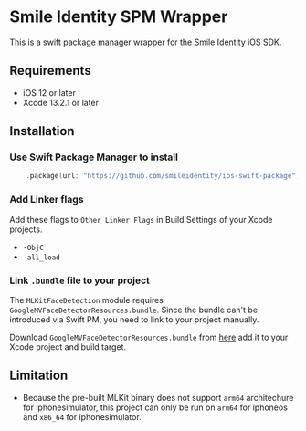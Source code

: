 # Smile Identity SPM Wrapper

This is a swift package manager wrapper for the Smile Identity iOS SDK.


## Requirements
- iOS 12 or later
- Xcode 13.2.1 or later

## Installation

### Use Swift Package Manager to install

```swift
    .package(url: "https://github.com/smileidentity/ios-swift-package", .branch("main"))
```
### Add Linker flags

Add these flags to `Other Linker Flags` in Build Settings of your Xcode projects.

- `-ObjC`
- `-all_load`

### Link `.bundle` file to your project

The `MLKitFaceDetection` module requires `GoogleMVFaceDetectorResources.bundle`. Since the bundle can't be introduced via Swift PM, you need to link to your project manually.

Download `GoogleMVFaceDetectorResources.bundle` from [here](https://github.com/d-date/google-mlkit-swiftpm/releases/download/3.2.0/GoogleMVFaceDetectorResources.bundle.zip) add it to your Xcode project and build target.

## Limitation

- Because the pre-built MLKit binary does not support `arm64` architechure for iphonesimulator, this project can only be run on `arm64` for iphoneos and `x86_64` for iphonesimulator.
